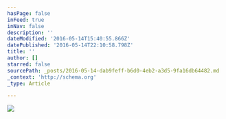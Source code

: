 ```yaml
---
hasPage: false
inFeed: true
inNav: false
description: ''
dateModified: '2016-05-14T15:40:55.866Z'
datePublished: '2016-05-14T22:10:58.798Z'
title: ''
author: []
starred: false
sourcePath: _posts/2016-05-14-dab9feff-b6d0-4eb2-a3d5-9fa16db64482.md
_context: 'http://schema.org'
_type: Article

---
```

![](https://the-grid-user-content.s3-us-west-2.amazonaws.com/ddc3888c-544e-4e03-b479-b9d2a91fb6ae.jpg)